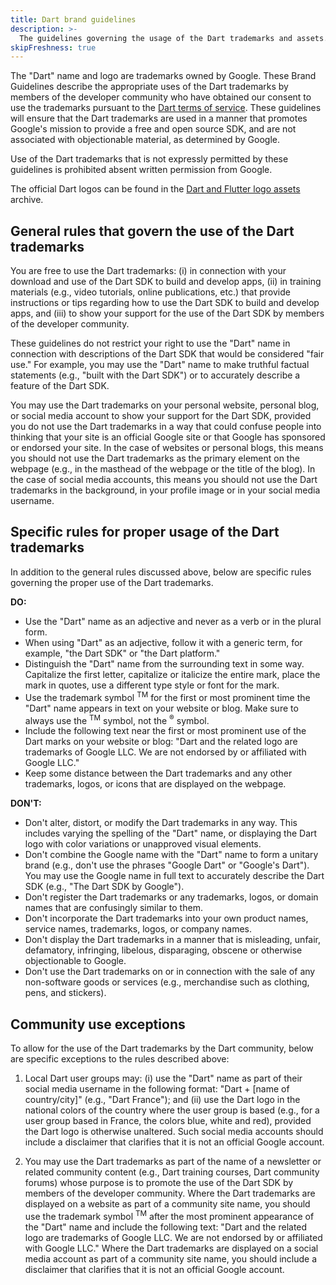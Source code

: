 ```yaml
---
title: Dart brand guidelines
description: >-
  The guidelines governing the usage of the Dart trademarks and assets.
skipFreshness: true
---
```


The "Dart" name and logo are trademarks owned by Google.
These Brand Guidelines describe the appropriate uses of the Dart
trademarks by members of the developer community who have obtained our
consent to use the trademarks pursuant to the [Dart terms of service](/terms).
These guidelines will ensure that the Dart trademarks are used in a
manner that promotes Google's mission to provide a free and open source
SDK, and are not associated with objectionable
material, as determined by Google.

Use of the Dart trademarks that is not expressly permitted by these
guidelines is prohibited absent written permission from Google.

The official Dart logos can be found in the
[Dart and Flutter logo assets](https://services.google.com/fh/files/misc/dart_brand_guidelines_assets.zip)
archive.

## General rules that govern the use of the Dart trademarks

You are free to use the Dart trademarks: (i) in connection with your
download and use of the Dart SDK to build and develop 
apps, (ii) in training materials (e.g., video tutorials, online publications,
etc.) that provide instructions or tips regarding how to use the Dart
SDK to build and develop apps, and (iii) to show your support for
the use of the Dart SDK by members of the developer community.  

These guidelines do not restrict your right to use the "Dart" name
in connection with descriptions of the Dart SDK that would be
considered "fair use."  For example, you may use the "Dart"
name to make truthful factual statements (e.g., "built with the Dart
SDK") or to accurately describe a feature of the Dart SDK.  

You may use the Dart trademarks on your personal website, personal
blog, or social media account to show your support for the Dart SDK,
provided you do not use the Dart trademarks in a way that
could confuse people into thinking that your site is an official Google
site or that Google has sponsored or endorsed your site. In the case of
websites or personal blogs, this means you should not use the Dart
trademarks as the primary element on the webpage (e.g., in the masthead
of the webpage or the title of the blog). In the case of social media
accounts, this means you should not use the Dart trademarks in the
background, in your profile image or in your social media username.  

## Specific rules for proper usage of the Dart trademarks

In addition to the general rules discussed above, below are specific
rules governing the proper use of the Dart trademarks.  

**DO:**

* Use the "Dart" name as an adjective and never as a verb or in the plural form.
* When using "Dart" as an adjective, follow it with a generic term, 
  for example, "the Dart SDK" or "the Dart platform."
* Distinguish the "Dart" name from the surrounding text in some way.
  Capitalize the first letter, capitalize or italicize the entire mark,
  place the mark in quotes, use a different type style or font for the mark.
* Use the trademark symbol <sup>TM</sup> for the first or most prominent
  time the "Dart" name appears in text on your website or blog.
  Make sure to always use the <sup>TM</sup> symbol,
  not the <sup>&reg;</sup> symbol.
* Include the following text near the first or most prominent use of the
  Dart marks on your website or blog: "Dart and the related logo are
  trademarks of Google LLC. We are not endorsed by or affiliated with
  Google LLC."
* Keep some distance between the Dart trademarks and any other trademarks,
  logos, or icons that are displayed on the webpage.

**DON'T:**

* Don't alter, distort, or modify the Dart trademarks in any way.
  This includes varying the spelling of the "Dart" name, or displaying
  the Dart logo with color variations or unapproved visual elements. 
* Don't combine the Google name with the "Dart" name to form a unitary
  brand (e.g., don't use the phrases "Google Dart" or "Google's Dart").
  You may use the Google name in full text to accurately describe the
  Dart SDK (e.g., "The Dart SDK by Google").
* Don't register the Dart trademarks or any trademarks, logos,
  or domain names that are confusingly similar to them.
* Don't incorporate the Dart trademarks into your own product names,
  service names, trademarks, logos, or company names.   
* Don't display the Dart trademarks in a manner that is misleading,
  unfair, defamatory, infringing, libelous, disparaging, obscene or
  otherwise objectionable to Google.
* Don't use the Dart trademarks on or in connection with the sale of
  any non-software goods or services (e.g., merchandise such as clothing,
  pens, and stickers).

## Community use exceptions

To allow for the use of the Dart trademarks by the Dart community,
below are specific exceptions to the rules described above:  

1. Local Dart user groups may: (i) use the "Dart" name
   as part of their social media username in the following format:
   "Dart + [name of country/city]" (e.g., "Dart France"); and (ii)
   use the Dart logo in the national colors of the country where the
   user group is based (e.g., for a user group based in France,
   the colors blue, white and red), provided the Dart logo is otherwise
   unaltered.  Such social media accounts should include a disclaimer that
   clarifies that it is not an official Google account.

2. You may use the Dart trademarks as part of the name of a newsletter
   or related community content (e.g., Dart training courses,
   Dart community forums) whose purpose is to promote the use of the
   Dart SDK by members of the developer community.
   Where the Dart trademarks are displayed on a website as part of a
   community site name, you should use the trademark symbol <sup>TM</sup>
   after the most prominent appearance of the "Dart" name and include
   the following text: "Dart and the related logo are trademarks of
   Google LLC.  We are not endorsed by or affiliated with Google LLC."
   Where the Dart trademarks are displayed on a social media account
   as part of a community site name, you should include a disclaimer that
   clarifies that it is not an official Google account.
